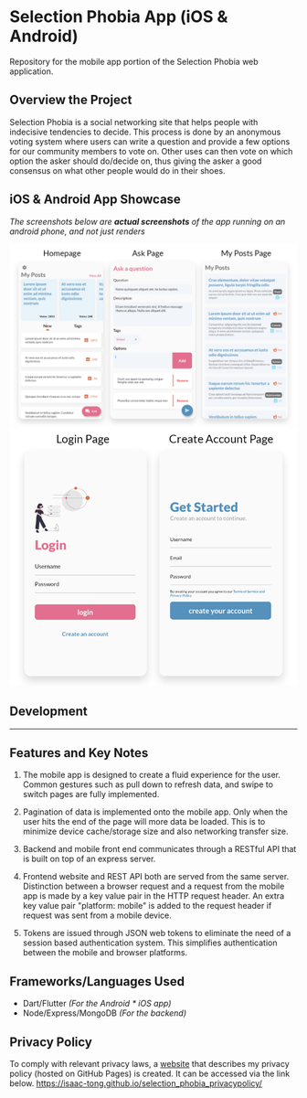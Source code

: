 # Selection Phobia App (iOS & Android)
Repository for the mobile app portion of the Selection Phobia web application.

## Overview the Project
Selection Phobia is a social networking site that helps people with indecisive tendencies to decide. This process is done by an anonymous voting system where users can write a question and provide a few options for our community members to vote on. Other uses can then vote on which option the asker should do/decide on, thus giving the asker a good consensus on what other people would do in their shoes. 

## iOS & Android App Showcase
*The screenshots below are ***actual screenshots*** of the app running on an android phone, and not just renders*

![Homepage](https://github.com/Isaac-Tong/selectionphobia-mobile/blob/master/readme/Showcase_1.png)
![LoginPages](https://github.com/Isaac-Tong/selectionphobia-mobile/blob/master/readme/Showcase_2.png)

## Development
<hr />

## Features and Key Notes
1. The mobile app is designed to create a fluid experience for the user. Common gestures such as pull down to refresh data, and swipe to switch pages are fully implemented. 

2. Pagination of data is implemented onto the mobile app. Only when the user hits the end of the page will more data be loaded. This is to minimize device cache/storage size and also networking transfer size. 

3. Backend and mobile front end communicates through a RESTful API that is built on top of an express server.

4. Frontend website and REST API both are served from the same server. Distinction between a browser request and a request from the mobile app is made by a key value pair in the HTTP request header. An extra key value pair "platform: mobile" is added to the request header if request was sent from a mobile device. 

5. Tokens are issued through JSON web tokens to eliminate the need of a session based authentication system. This simplifies authentication between the mobile and browser platforms. 

## Frameworks/Languages Used
* Dart/Flutter *(For the Android * iOS app)*
* Node/Express/MongoDB *(For the backend)*

## Privacy Policy
To comply with relevant privacy laws, a [website](https://isaac-tong.github.io/selection_phobia_privacypolicy/) that describes my privacy policy (hosted on GitHub Pages) is created. It can be accessed via the link below.
https://isaac-tong.github.io/selection_phobia_privacypolicy/